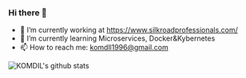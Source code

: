 ### Hi there 👋

- 🔭 I’m currently working at https://www.silkroadprofessionals.com/
- 🌱 I’m currently learning Microservices, Docker&Kybernetes
- 📫 How to reach me: komdll1996@gmail.com

![KOMDIL's github stats](https://github-readme-stats.vercel.app/api?username=komdil&show_icons=true)
